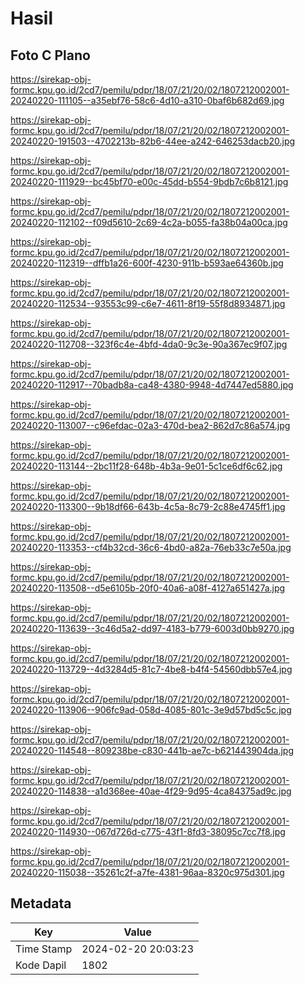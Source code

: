 # Hasil

## Foto C Plano

https://sirekap-obj-formc.kpu.go.id/2cd7/pemilu/pdpr/18/07/21/20/02/1807212002001-20240220-111105--a35ebf76-58c6-4d10-a310-0baf6b682d69.jpg

https://sirekap-obj-formc.kpu.go.id/2cd7/pemilu/pdpr/18/07/21/20/02/1807212002001-20240220-191503--4702213b-82b6-44ee-a242-646253dacb20.jpg

https://sirekap-obj-formc.kpu.go.id/2cd7/pemilu/pdpr/18/07/21/20/02/1807212002001-20240220-111929--bc45bf70-e00c-45dd-b554-9bdb7c6b8121.jpg

https://sirekap-obj-formc.kpu.go.id/2cd7/pemilu/pdpr/18/07/21/20/02/1807212002001-20240220-112102--f09d5610-2c69-4c2a-b055-fa38b04a00ca.jpg

https://sirekap-obj-formc.kpu.go.id/2cd7/pemilu/pdpr/18/07/21/20/02/1807212002001-20240220-112319--dffb1a26-600f-4230-911b-b593ae64360b.jpg

https://sirekap-obj-formc.kpu.go.id/2cd7/pemilu/pdpr/18/07/21/20/02/1807212002001-20240220-112534--93553c99-c6e7-4611-8f19-55f8d8934871.jpg

https://sirekap-obj-formc.kpu.go.id/2cd7/pemilu/pdpr/18/07/21/20/02/1807212002001-20240220-112708--323f6c4e-4bfd-4da0-9c3e-90a367ec9f07.jpg

https://sirekap-obj-formc.kpu.go.id/2cd7/pemilu/pdpr/18/07/21/20/02/1807212002001-20240220-112917--70badb8a-ca48-4380-9948-4d7447ed5880.jpg

https://sirekap-obj-formc.kpu.go.id/2cd7/pemilu/pdpr/18/07/21/20/02/1807212002001-20240220-113007--c96efdac-02a3-470d-bea2-862d7c86a574.jpg

https://sirekap-obj-formc.kpu.go.id/2cd7/pemilu/pdpr/18/07/21/20/02/1807212002001-20240220-113144--2bc11f28-648b-4b3a-9e01-5c1ce6df6c62.jpg

https://sirekap-obj-formc.kpu.go.id/2cd7/pemilu/pdpr/18/07/21/20/02/1807212002001-20240220-113300--9b18df66-643b-4c5a-8c79-2c88e4745ff1.jpg

https://sirekap-obj-formc.kpu.go.id/2cd7/pemilu/pdpr/18/07/21/20/02/1807212002001-20240220-113353--cf4b32cd-36c6-4bd0-a82a-76eb33c7e50a.jpg

https://sirekap-obj-formc.kpu.go.id/2cd7/pemilu/pdpr/18/07/21/20/02/1807212002001-20240220-113508--d5e6105b-20f0-40a6-a08f-4127a651427a.jpg

https://sirekap-obj-formc.kpu.go.id/2cd7/pemilu/pdpr/18/07/21/20/02/1807212002001-20240220-113639--3c46d5a2-dd97-4183-b779-6003d0bb9270.jpg

https://sirekap-obj-formc.kpu.go.id/2cd7/pemilu/pdpr/18/07/21/20/02/1807212002001-20240220-113729--4d3284d5-81c7-4be8-b4f4-54560dbb57e4.jpg

https://sirekap-obj-formc.kpu.go.id/2cd7/pemilu/pdpr/18/07/21/20/02/1807212002001-20240220-113906--906fc9ad-058d-4085-801c-3e9d57bd5c5c.jpg

https://sirekap-obj-formc.kpu.go.id/2cd7/pemilu/pdpr/18/07/21/20/02/1807212002001-20240220-114548--809238be-c830-441b-ae7c-b621443904da.jpg

https://sirekap-obj-formc.kpu.go.id/2cd7/pemilu/pdpr/18/07/21/20/02/1807212002001-20240220-114838--a1d368ee-40ae-4f29-9d95-4ca84375ad9c.jpg

https://sirekap-obj-formc.kpu.go.id/2cd7/pemilu/pdpr/18/07/21/20/02/1807212002001-20240220-114930--067d726d-c775-43f1-8fd3-38095c7cc7f8.jpg

https://sirekap-obj-formc.kpu.go.id/2cd7/pemilu/pdpr/18/07/21/20/02/1807212002001-20240220-115038--35261c2f-a7fe-4381-96aa-8320c975d301.jpg


## Metadata

| Key        | Value               |
| ---------- | ------------------- |
| Time Stamp | 2024-02-20 20:03:23 |
| Kode Dapil | 1802                |



